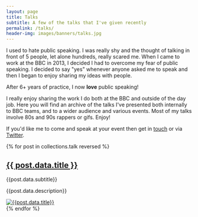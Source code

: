 ```yaml
---
layout: page
title: Talks
subtitle: A few of the talks that I've given recently
permalink: /talks/
header-img: images/banners/talks.jpg
---
```


I used to hate public speaking. I was really shy and the thought of talking in front of 5 people, let alone hundreds, really scared me. When I came to work at the BBC in 2013, I decided I had to overcome my fear of public speaking. I decided to say "yes" whenever anyone asked me to speak and then I began to enjoy sharing my ideas with people.

After 6+ years of practice, I now **love** public speaking!

I really enjoy sharing the work I do both at the BBC and outside of the day job. Here you will find an archive of the talks I've presented both internally to BBC teams, and to a wider audience and various events. Most of my talks involve 80s and 90s rappers or gifs. Enjoy!

If you'd like me to come and speak at your event then get in [touch](/contact) or via [Twitter](https://twitter.com/marclittlemore).

{% for post in collections.talk reversed %}
<article class="pv4 bb b--black-10 ph3 ph0-l">
    <div class="flex flex-column flex-row-ns">
        <div class="w-100 w-60-ns pr3-ns order-2 order-1-ns">
            <a href="{{ post.url | prepend: site.baseurl }}" class="link dim black">
                <h1 class="f3 roboto mt0 lh-title mb1">{{ post.data.title }}</h1>
            </a>
            <p class="f5 f4-l lh-copy roboto i mv2">
                {{post.data.subtitle}}
            </p>
            <p class="f6 f5-l lh-copy roboto">
                {{post.data.description}}
            </p>
        </div>
        <div class="pl3-ns order-1 order-2-ns mb4 mb0-ns w-100 w-40-ns">
            <a href="{{ post.data.url | prepend: site.baseurl }}" class="grow dib">
                <img src="{{post.data.thumbnail}}" class="db" alt="{{post.data.title}}">
            </a>
        </div>
    </div>
</article>
{% endfor %}
